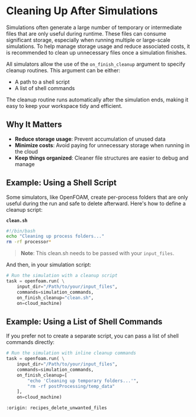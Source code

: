 # Cleaning Up After Simulations

Simulations often generate a large number of temporary or intermediate files
that are only useful during runtime. These files can consume significant
storage, especially when running multiple or large-scale simulations. To help
manage storage usage and reduce associated costs, it is recommended to clean up
unnecessary files once a simulation finishes.

All simulators allow the use of the `on_finish_cleanup` argument to specify
cleanup routines. This argument can be either:
- A path to a shell script
- A list of shell commands

The cleanup routine runs automatically after the simulation ends, making it easy
to keep your workspace tidy and efficient.

## Why It Matters

- **Reduce storage usage**: Prevent accumulation of unused data
- **Minimize costs**: Avoid paying for unnecessary storage when running in the cloud
- **Keep things organized**: Cleaner file structures are easier to debug and manage

## Example: Using a Shell Script

Some simulators, like OpenFOAM, create per-process folders that are only useful
during the run and safe to delete afterward. Here's how to define a cleanup script:

**`clean.sh`**
```bash
#!/bin/bash
echo "Cleaning up process folders..."
rm -rf processor*
```

> **Note**: This clean.sh needs to be passed with your `input_files`.

And then, in your simulation script:

```python
# Run the simulation with a cleanup script
task = openfoam.run( \
    input_dir="/Path/to/your/input_files",
    commands=simulation_commands,
    on_finish_cleanup="clean.sh",
    on=cloud_machine)
```

## Example: Using a List of Shell Commands

If you prefer not to create a separate script, you can pass a list of shell
commands directly:

```python
# Run the simulation with inline cleanup commands
task = openfoam.run( \
    input_dir="/Path/to/your/input_files",
    commands=simulation_commands,
    on_finish_cleanup=[
        "echo 'Cleaning up temporary folders...'",
        "rm -rf postProcessing/temp_data"
    ],
    on=cloud_machine)
```

```{banner_small}
:origin: recipes_delete_unwanted_files
```